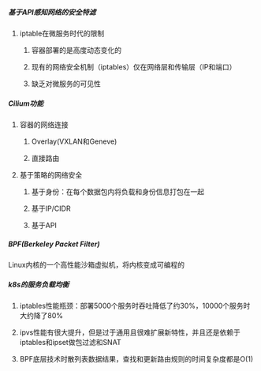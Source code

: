 ##### 基于API感知网络的安全特滤

1. iptable在微服务时代的限制
    
    1. 容器部署的是高度动态变化的
        
    2. 现有的网络安全机制（iptables）仅在网络层和传输层（IP和端口）
        
    3. 缺乏对微服务的可见性
        

##### Cilium功能

1. 容器的网络连接
    
    1. Overlay(VXLAN和Geneve)
        
    2. 直接路由
        
2. 基于策略的网络安全
    
    1. 基于身份：在每个数据包内将负载和身份信息打包在一起
        
    2. 基于IP/CIDR
        
    3. 基于API
        

##### BPF(Berkeley Packet Filter)

Linux内核的一个高性能沙箱虚拟机，将内核变成可编程的

##### k8s的服务负载均衡

1. iptables性能瓶颈：部署5000个服务时吞吐降低了约30%，10000个服务时大约降了80%
    
2. ipvs性能有很大提升，但是过于通用且很难扩展新特性，并且还是依赖于iptables和ipset做包过滤和SNAT
    
3. BPF底层技术时散列表数据结果，查找和更新路由规则的时间复杂度都是O(1)

